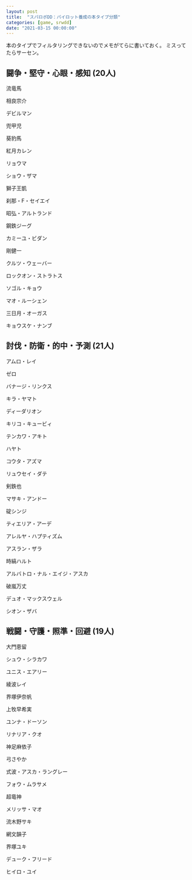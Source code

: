 ```yaml
---
layout: post
title:  "スパロボDD：パイロット養成の本タイプ分類"
categories: [game, srwdd]
date: "2021-03-15 00:00:00"
---
```


本のタイプでフィルタリングできないのでメモがてらに書いておく。
ミスってたらサーセン。

## 闘争・堅守・心眼・感知 (20人)

<input class="checkbox" type="checkbox">流竜馬

<input class="checkbox" type="checkbox">相良宗介

<input class="checkbox" type="checkbox">デビルマン

<input class="checkbox" type="checkbox">兜甲児

<input class="checkbox" type="checkbox">葵豹馬

<input class="checkbox" type="checkbox">紅月カレン

<input class="checkbox" type="checkbox">リョウマ

<input class="checkbox" type="checkbox">ショウ・ザマ

<input class="checkbox" type="checkbox">獅子王凱

<input class="checkbox" type="checkbox">刹那・F・セイエイ

<input class="checkbox" type="checkbox">昭弘・アルトランド

<input class="checkbox" type="checkbox">鋼鉄ジーグ

<input class="checkbox" type="checkbox">カミーユ・ビダン

<input class="checkbox" type="checkbox">剛健一

<input class="checkbox" type="checkbox">クルツ・ウェーバー

<input class="checkbox" type="checkbox">ロックオン・ストラトス

<input class="checkbox" type="checkbox">ソゴル・キョウ

<input class="checkbox" type="checkbox">マオ・ルーシェン

<input class="checkbox" type="checkbox">三日月・オーガス

<input class="checkbox" type="checkbox">キョウスケ・ナンブ

## 討伐・防衛・的中・予測 (21人)

<input class="checkbox" type="checkbox">アムロ・レイ

<input class="checkbox" type="checkbox">ゼロ

<input class="checkbox" type="checkbox">バナージ・リンクス

<input class="checkbox" type="checkbox">キラ・ヤマト

<input class="checkbox" type="checkbox">ディーダリオン

<input class="checkbox" type="checkbox">キリコ・キュービィ

<input class="checkbox" type="checkbox">テンカワ・アキト

<input class="checkbox" type="checkbox">ハヤト

<input class="checkbox" type="checkbox">コウタ・アズマ

<input class="checkbox" type="checkbox">リュウセイ・ダテ

<input class="checkbox" type="checkbox">剣鉄也

<input class="checkbox" type="checkbox">マサキ・アンドー

<input class="checkbox" type="checkbox">碇シンジ

<input class="checkbox" type="checkbox">ティエリア・アーデ

<input class="checkbox" type="checkbox">アレルヤ・ハプティズム

<input class="checkbox" type="checkbox">アスラン・ザラ

<input class="checkbox" type="checkbox">時縞ハルト

<input class="checkbox" type="checkbox">アルバトロ・ナル・エイジ・アスカ

<input class="checkbox" type="checkbox">破嵐万丈

<input class="checkbox" type="checkbox">デュオ・マックスウェル

<input class="checkbox" type="checkbox">シオン・ザバ

## 戦闘・守護・照準・回避 (19人)

<input class="checkbox" type="checkbox">大門恵留

<input class="checkbox" type="checkbox">シュウ・シラカワ

<input class="checkbox" type="checkbox">ユニス・エアリー

<input class="checkbox" type="checkbox">綾波レイ

<input class="checkbox" type="checkbox">界塚伊奈帆

<input class="checkbox" type="checkbox">上牧早希実

<input class="checkbox" type="checkbox">ユンナ・ドーソン

<input class="checkbox" type="checkbox">リナリア・クオ

<input class="checkbox" type="checkbox">神足麻依子

<input class="checkbox" type="checkbox">弓さやか

<input class="checkbox" type="checkbox">式波・アスカ・ラングレー

<input class="checkbox" type="checkbox">フォウ・ムラサメ

<input class="checkbox" type="checkbox">超竜神

<input class="checkbox" type="checkbox">メリッサ・マオ

<input class="checkbox" type="checkbox">流木野サキ

<input class="checkbox" type="checkbox">網文韻子

<input class="checkbox" type="checkbox">界塚ユキ

<input class="checkbox" type="checkbox">デューク・フリード

<input class="checkbox" type="checkbox">ヒイロ・ユイ

<script>
const STORAGE_KEY = '2021-03-05-report';
const CHECKBOX_QUERY = 'article input[type="checkbox"]';
function load() {
  var pilots = JSON.parse(localStorage.getItem(STORAGE_KEY));
  if (pilots && pilots['pilots']) {
    var checked = pilots['pilots'];
    [...document.querySelectorAll(CHECKBOX_QUERY)].forEach((e) => {
      var status = checked[e.parentElement];
      if (status) {
        e.checked = true;
      }
      c.addEventListener('change', (event) => {
        save();
      });
    });
  }
}
function save() {
  var checked = {};
  [...document.querySelectorAll(CHECKBOX_QUERY)].forEach((c) => {
      checked[c.parentElement.innerText] = c.checked;
  });
  var pilots = { 'pilots': checked };
  localStorage.setItem(STORAGE_KEY, JSON.stringify(pilots));
}
window.onload = load();
</script>

<style type="text/css">
<!-- 
/* チェックボックス02 */
input[type=checkbox] {
    display: none;
}
.checkbox {
    box-sizing: border-box;
    cursor: pointer;
    display: inline-block;
    padding: 5px 30px;
    position: relative;
    width: auto;
}
.checkbox::before {
    background: #fff;
    border: 1px solid #ccc;
    border-radius: 3px;
    content: '';
    display: block;
    height: 16px;
    left: 5px;
    margin-top: -8px;
    position: absolute;
    top: 50%;
    width: 16px;
}
.checkbox::after {
    border-right: 6px solid #00cccc;
    border-bottom: 3px solid #00cccc;
    content: '';
    display: block;
    height: 20px;
    left: 7px;
    margin-top: -16px;
    opacity: 0;
    position: absolute;
    top: 50%;
    transform: rotate(45deg);
    width: 9px;
}
input[type=checkbox]:checked + .checkbox::before {
    border-color: #666;
}
input[type=checkbox]:checked + .checkbox::after {
    opacity: 1;
}
-->
</style>